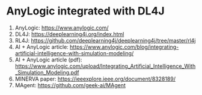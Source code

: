 # AnyLogic integrated with DL4J

1. AnyLogic: https://www.anylogic.com/
1. DL4J: https://deeplearning4j.org/index.html
1. RL4J: https://github.com/deeplearning4j/deeplearning4j/tree/master/rl4j
1. AI + AnyLogic article: https://www.anylogic.com/blog/integrating-artificial-intelligence-with-simulation-modeling/
1. AI + AnyLogic article (pdf): https://www.anylogic.com/upload/Integrating_Artificial_Intelligence_With_Simulation_Modeling.pdf
1. MINERVA paper: https://ieeexplore.ieee.org/document/8328189/
1. MAgent: https://github.com/geek-ai/MAgent
